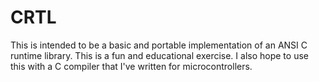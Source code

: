 # CRTL

This is intended to be a basic and portable implementation of an ANSI C runtime library. This is a fun
and educational exercise. I also hope to use this with a C compiler that I've written for microcontrollers.

